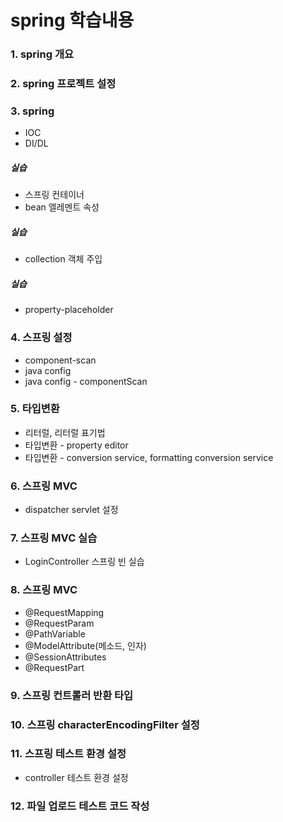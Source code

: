 # spring 학습내용

### 1. spring 개요 <br>
### 2. spring 프로젝트 설정<br>
### 3. spring <br>
 - IOC <br>
 - DI/DL <br>
 
##### 실습 <br>
 - 스프링 컨테이너 <br>
 - bean 엘레멘트 속성 <br>

#####  실습 <br>
 - collection 객체 주입 <br>

##### 실습 <br>
 - property-placeholder <br>
 
### 4. 스프링 설정 <br>
- component-scan <br>
- java config <br>
- java config - componentScan <br>

### 5. 타입변환 <br>
 - 리터럴, 리터럴 표기법 <br>
 - 타입변환 - property editor <br>
 - 타입변환 - conversion service, formatting conversion service <br>
 
### 6. 스프링 MVC <br>
- dispatcher servlet 설정 <br>

### 7. 스프링 MVC 실습 <br>
 - LoginController 스프링 빈 실습 <br>

### 8. 스프링 MVC <br>
 - @RequestMapping <br>
 - @RequestParam <br>
 - @PathVariable <br> 
 - @ModelAttribute(메소드, 인자) <br>
 - @SessionAttributes <br>
 - @RequestPart <br>

### 9. 스프링 컨트롤러 반환 타입 <br>

### 10. 스프링 characterEncodingFilter 설정 <br>

### 11. 스프링 테스트 환경 설정 <br>
 - controller 테스트 환경 설정

### 12. 파일 업로드 테스트 코드 작성 <br> 
